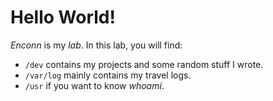 # Hello World!

*Enconn* is my *lab*. In this lab, you will find:

+ `/dev` contains my projects and some random stuff I wrote.
+ `/var/log` mainly contains my travel logs.
+ `/usr` if you want to know *whoami*.
